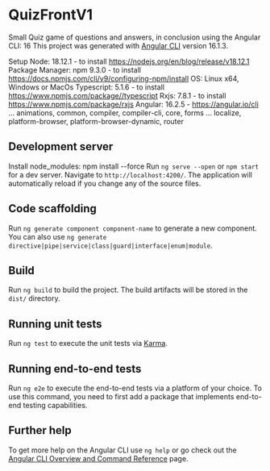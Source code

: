 # QuizFrontV1

Small Quiz game of questions and answers, in conclusion using the Angular CLI: 16
This project was generated with [Angular CLI](https://github.com/angular/angular-cli) version 16.1.3. 

Setup
Node: 18.12.1 - to install <a>https://nodejs.org/en/blog/release/v18.12.1</a>
Package Manager: npm 9.3.0 - to install <a>https://docs.npmjs.com/cli/v9/configuring-npm/install</a>
OS: Linux x64, Windows or MacOs
Typescript: 5.1.6 - to install <a>https://www.npmjs.com/package//typescript</a>
Rxjs: 7.8.1 - to install <a>https://www.npmjs.com/package/rxjs</a>
Angular: 16.2.5 - <a>https://angular.io/cli</a>
... animations, common, compiler, compiler-cli, core, forms
... localize, platform-browser, platform-browser-dynamic, router

## Development server
Install node_modules: npm install --force
Run `ng serve --open` or `npm start` for a dev server. Navigate to `http://localhost:4200/`. The application will automatically reload if you change any of the source files.

## Code scaffolding

Run `ng generate component component-name` to generate a new component. You can also use `ng generate directive|pipe|service|class|guard|interface|enum|module`.

## Build

Run `ng build` to build the project. The build artifacts will be stored in the `dist/` directory.

## Running unit tests

Run `ng test` to execute the unit tests via [Karma](https://karma-runner.github.io).

## Running end-to-end tests

Run `ng e2e` to execute the end-to-end tests via a platform of your choice. To use this command, you need to first add a package that implements end-to-end testing capabilities.

## Further help

To get more help on the Angular CLI use `ng help` or go check out the [Angular CLI Overview and Command Reference](https://angular.io/cli) page.
